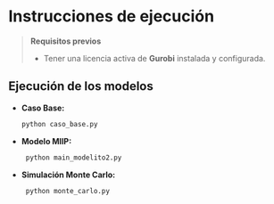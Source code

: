 # Instrucciones de ejecución

> **Requisitos previos**
> - Tener una licencia activa de **Gurobi** instalada y configurada.

## Ejecución de los modelos

- **Caso Base:**  
  ```bash
  python caso_base.py
- **Modelo MIlP:**  
  ```bash
   python main_modelito2.py

- **Simulación Monte Carlo:**  
  ```bash
   python monte_carlo.py
  
